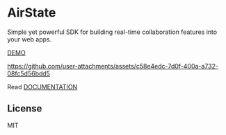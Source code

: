 # AirState

Simple yet powerful SDK for building real-time collaboration features
into your web apps.

[DEMO](https://airstate.dev/)

https://github.com/user-attachments/assets/c58e4edc-7d0f-400a-a732-08fc5d56bdd5

Read [DOCUMENTATION](https://airstate.dev/docs/latest/client/react/quickstart)

## License

MIT
